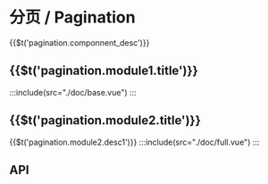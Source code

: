 
# 分页 / Pagination
<span>{{$t('pagination.componnent_desc')}}</span>

## {{$t('pagination.module1.title')}}
:::include(src="./doc/base.vue")
:::

## {{$t('pagination.module2.title')}}
<span>{{$t('pagination.module2.desc1')}}</span>
:::include(src="./doc/full.vue")
:::

## API
<api-doc name="Pagination" :doc="require('./api.json')"></api-doc>

<style>
    .wt-pagination {
        text-align: center !important;
    }
</style>

